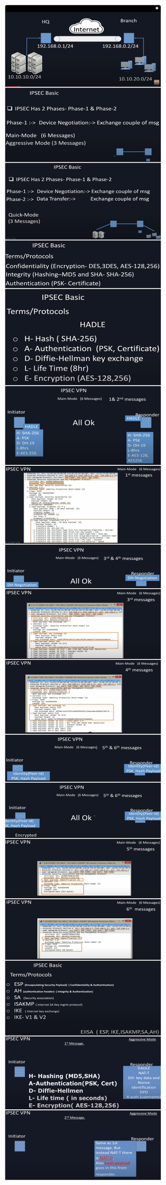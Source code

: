![](image/IpSec1.png)
![](image/IpSec2.png)
![](image/IpSec3.png)
![](image/IpSec4.png)
![](image/IpSec5.png)
![](image/IpSec6.png)
![](image/IpSec7.png)
![](image/IpSec8.png)
![](image/IpSec9.png)
![](image/IpSec10.png)
![](image/IpSec11.png)
![](image/IpSec12.png)
![](image/IpSec13.png)
![](image/IpSec14.png)
![](image/IpSec15.png)
![](image/IpSec16.png)
![](image/IpSec17.png)
